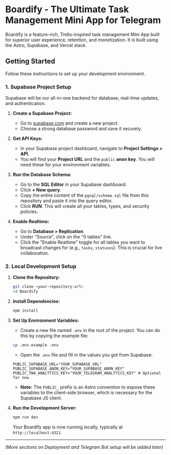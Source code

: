 # Boardify - The Ultimate Task Management Mini App for Telegram

Boardify is a feature-rich, Trello-inspired task management Mini App built for superior user experience, retention, and monetization. It is built using the Astro, Supabase, and Vercel stack.

## Getting Started

Follow these instructions to set up your development environment.

### 1. Supabase Project Setup

Supabase will be our all-in-one backend for database, real-time updates, and authentication.

1.  **Create a Supabase Project:**
    *   Go to [supabase.com](https://supabase.com) and create a new project.
    *   Choose a strong database password and save it securely.

2.  **Get API Keys:**
    *   In your Supabase project dashboard, navigate to **Project Settings > API**.
    *   You will find your **Project URL** and the `public` **anon key**. You will need these for your environment variables.

3.  **Run the Database Schema:**
    *   Go to the **SQL Editor** in your Supabase dashboard.
    *   Click **+ New query**.
    *   Copy the entire content of the `pgsql/schema.sql` file from this repository and paste it into the query editor.
    *   Click **RUN**. This will create all your tables, types, and security policies.

4.  **Enable Realtime:**
    *   Go to **Database > Replication**.
    *   Under "Source", click on the "0 tables" link.
    *   Click the "Enable Realtime" toggle for all tables you want to broadcast changes for (e.g., `tasks`, `statuses`). This is crucial for live collaboration.

### 2. Local Development Setup

1.  **Clone the Repository:**
    ```bash
    git clone <your-repository-url>
    cd Boardify
    ```

2.  **Install Dependencies:**
    ```bash
    npm install
    ```

3.  **Set Up Environment Variables:**
    *   Create a new file named `.env` in the root of the project. You can do this by copying the example file:
      ```bash
      cp .env.example .env
      ```
    *   Open the `.env` file and fill in the values you got from Supabase:
      ```
      PUBLIC_SUPABASE_URL="YOUR_SUPABASE_URL"
      PUBLIC_SUPABASE_ANON_KEY="YOUR_SUPABASE_ANON_KEY"
      PUBLIC_TWA_ANALYTICS_KEY="YOUR_TELEGRAM_ANALYTICS_KEY" # Optional for now
      ```
    *   **Note:** The `PUBLIC_` prefix is an Astro convention to expose these variables to the client-side browser, which is necessary for the Supabase JS client.

4.  **Run the Development Server:**
    ```bash
    npm run dev
    ```
    Your Boardify app is now running locally, typically at `http://localhost:4321`.

---

*(More sections on Deployment and Telegram Bot setup will be added later)*
